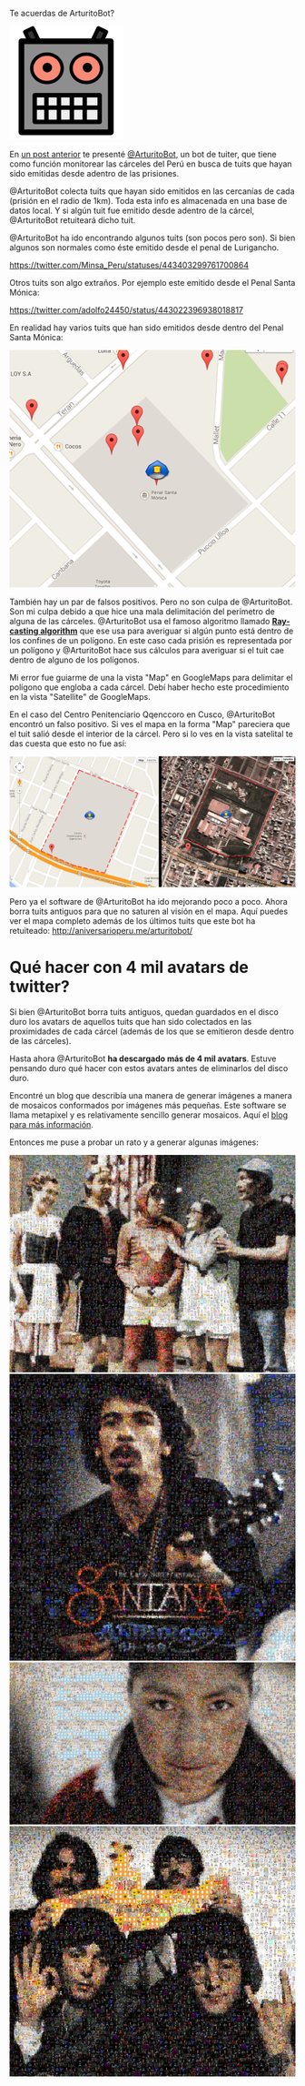 Te acuerdas de ArturitoBot?

![](images/arturitobot.png)

En [un post anterior](http://aniversarioperu.utero.pe/2014/02/11/vigilando-las-carceles-del-peru-desde-twitter/) te presenté
[@ArturitoBot](https://twitter.com/ArturitoBot), un bot de tuiter, que tiene
como función monitorear las cárceles del Perú en busca de tuits que hayan sido
emitidas desde adentro de las prisiones.

@ArturitoBot colecta tuits que hayan sido emitidos en las cercanías de cada
(prisión en el radio de 1km). Toda esta info es almacenada en una base de datos local. Y si algún
tuit fue emitido desde adentro de la cárcel, @ArturitoBot retuiteará dicho
tuit.

@ArturitoBot ha ido encontrando algunos tuits (son pocos pero son). Si bien
algunos son normales como éste emitido desde el penal de Lurigancho.

https://twitter.com/Minsa_Peru/statuses/443403299761700864

Otros tuits son algo extraños. Por ejemplo este emitido desde el Penal Santa
Mónica:

https://twitter.com/adolfo24450/status/443022396938018817

En realidad hay varios tuits que han sido emitidos desde dentro del Penal Santa
Mónica:

![](images/artu_img1.png)

También hay un par de falsos positivos. Pero no son culpa de @ArturitoBot. Son
mi culpa debido a que hice una mala delimitación del perímetro de alguna de las
cárceles.
@ArturitoBot usa el famoso algoritmo llamado
**[Ray-casting algorithm](http://rosettacode.org/wiki/Ray-casting_algorithm)** que ese
usa para averiguar si algún punto está dentro de los confines de un polígono.
En este caso cada prisión es representada por un polígono y @ArturitoBot hace sus cálculos para
averiguar si el tuit cae dentro de alguno de los polígonos.

Mi error fue guiarme de una la vista "Map" en GoogleMaps para delimitar el
polígono que engloba a cada cárcel. Debí haber hecho este procedimiento en la
vista "Satellite" de GoogleMaps.

En el caso del Centro Penitenciario Qqenccoro en Cusco, @ArturitoBot encontró
un falso positivo. Si ves el mapa en la forma "Map" pareciera que el tuit
salió desde el interior de la cárcel. Pero si lo ves en la vista satelital te
das cuesta que esto no fue así:

![Mala delimitación del polígono para la cárcel de Cusco](images/artu_img2.png)

Pero ya el software de @ArturitoBot ha ido mejorando poco a poco. Ahora borra
tuits antiguos para que no saturen al visión en el mapa. Aquí puedes ver el
mapa completo además de los últimos tuits que este bot ha retuiteado:
<http://aniversarioperu.me/arturitobot/>


# Qué hacer con 4 mil avatars de twitter?
Si bien @ArturitoBot borra tuits antiguos, quedan guardados en el disco duro
los avatars de aquellos tuits que han sido colectados en las proximidades de
cada cárcel (además de los que se emitieron desde dentro de las cárceles).

Hasta ahora @ArturitoBot **ha descargado más de 4 mil avatars**. Estuve pensando
duro qué hacer con estos avatars antes de eliminarlos del disco duro.    

Encontré un blog que describía una manera de generar imágenes a manera de
mosaicos conformados por imágenes más pequeñas. Este software se llama
metapixel y es relativamente sencillo generar mosaicos. Aquí el [blog para más
información](http://fsckin.com/2007/12/09/generate-awesome-photomosaics-on-linux-with-metapixel/).

Entonces me puse a probar un rato y a generar algunas imágenes:

![El Chavo](images/chavo_output.jpg)
![Sananta](images/santana_output.jpg)
![Senna, [la guerrera peruana](http://utero.pe/2014/03/11/mira-la-historia-de-senna-la-guerrera-peruana-que-inspira-al-mundo/)](images/senna_output.jpg)
![Los Beatles](images/beatles_output.jpg)


